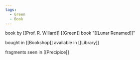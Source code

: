 ```yaml
---
tags:
  - Green
  - Book
---
```

book by [[Prof. R. Willard]]
[[Green]] book
"[[Lunar Renamed]]"

bought in [[Bookshop]]
available in [[Library]]

fragments seen in [[Precipice]]